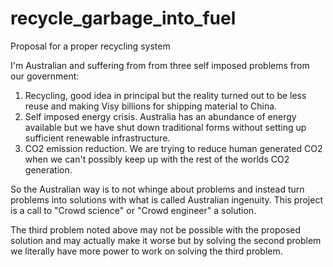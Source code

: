 # recycle_garbage_into_fuel
Proposal for a proper recycling system

I'm Australian and suffering from from three self imposed problems from our government:

1. Recycling, good idea in principal but the reality turned out to be less reuse and making Visy billions for shipping material to China.
2. Self imposed energy crisis. Australia has an abundance of energy available but we have shut down traditional forms without setting up sufficient renewable infrastructure.
3. CO2 emission reduction. We are trying to reduce human generated CO2 when we can't possibly keep up with the rest of the worlds CO2 generation.

So the Australian way is to not whinge about problems and instead turn problems into solutions with what is called Australian ingenuity. This project is a call to "Crowd science" or "Crowd engineer" a solution.

The third problem noted above may not be possible with the proposed solution and may actually make it worse but by solving the second problem we literally have more power to work on solving the third problem.
